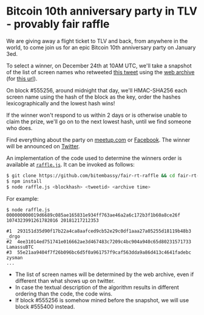 # Bitcoin 10th anniversary party in TLV - provably fair raffle

We are giving away a flight ticket to TLV and back, from anywhere in the world, to come join us for an epic Bitcoin 10th anniversary party on January 3ed.

To select a winner, on December 24th at 10AM UTC, we'll take a snapshot of the list of screen names who retweeted [this tweet](YYY) using the [web archive](https://web.archive.org/) (for [this url](https://twitter.com/i/activity/retweeted_popup?id=YYY)).

On block #555256, around midnight that day, we'll HMAC-SHA256 each screen name using the hash of the block as the key, order the hashes lexicographically and the lowest hash wins!

If the winner won't respond to us within 2 days or is otherwise unable to claim the prize, we'll go on to the next lowest hash, until we find someone who does.

Find everything about the party on [meetup.com](https://www.meetup.com/bitcoin-il/events/256908356/) or [Facebook](https://www.facebook.com/events/1994274880660738/). The winner will be announced on [Twitter](https://twitter.com/BitcoinIL).


An implementation of the code used to determine the winners order
is available at [`raffle.js`](https://github.com/bitembassy/fair-rt-raffle/blob/master/raffle.js). It can be invoked as follows:

```bash
$ git clone https://github.com/bitembassy/fair-rt-raffle && cd fair-rt-raffle
$ npm install
$ node raffle.js <blockhash> <tweetid> <archive time>
```

For example:

```
$ node raffle.js 000000000019d6689c085ae165831e934ff763ae46a2a6c172b3f1b60a8ce26f 1074323991261782016 20181217212353

#1  293151d35d90f17b22a4ca8aafced9cb52e29c0df1aaa27a05255d18119b48b3  _drgo
#2  4ee31014ed751741e016662ae3d467483c7209c4bc904a940c65d80231571733  LamassuBTC
#3  55e21aa9404f7f26b096bc6d5f0a961757f9caf563dda9a86d413c4641fadebc  zysman
...
```

* The list of screen names will be determined by the web archive, even if different than what shows up on twitter.
* In case the textual description of the algorithm results in different ordering than the code, the code wins.
* If block #555256 is somehow mined before the snapshot, we will use block #555400 instead.
